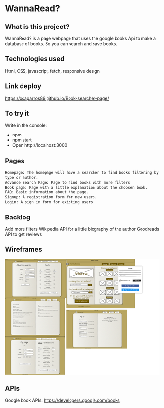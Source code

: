 # WannaRead?

## What is this project?
WannaRead? is a page webpage that uses the google books Api to make a database of books. So you can search and save books.

## Technologies used
Html, CSS, javascript, fetch, responsive design

## Link deploy
https://xcaparros89.github.io/Book-searcher-page/

## To try it
Write in the console:
- npm i
- npm start
- Open http://localhost:3000


## Pages

    Homepage: The homepage will have a searcher to find books filtering by type or author.
    Advance Search Page: Page to find books with more filters
    Book page: Page with a little explanation about the choosen book.
    FAQ: Basic information about the page.
    Signup: A registration form for new users.
    Login: A sign in form for existing users.

## Backlog    
Add more filters
Wikipedia API for a little biography of the author
Goodreads API to get reviews


## Wireframes    
<img src='img/wireframe/layout.jpg' alt='layout' />

## APIs
Google book APIs: https://developers.google.com/books




